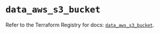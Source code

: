 # `data_aws_s3_bucket`

Refer to the Terraform Registry for docs: [`data_aws_s3_bucket`](https://registry.terraform.io/providers/hashicorp/aws/3.76.1/docs/data-sources/s3_bucket).
